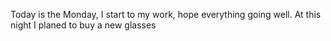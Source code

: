 Today is the Monday, I start to my work, hope everything going well. At this night I planed to buy a new glasses
